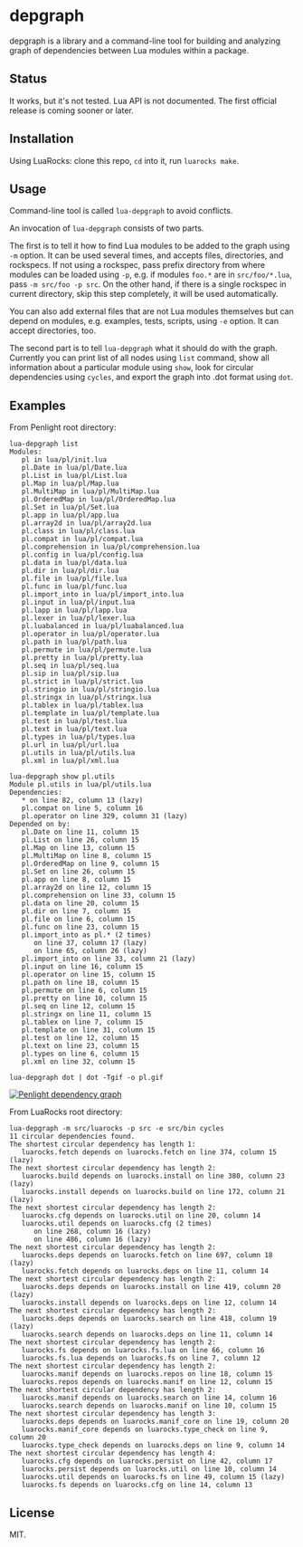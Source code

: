 # depgraph

depgraph is a library and a command-line tool for building and analyzing graph of dependencies between Lua modules within a package.

## Status

It works, but it's not tested. Lua API is not documented. The first official release is coming sooner or later.

## Installation

Using LuaRocks: clone this repo, `cd` into it, run `luarocks make`.

## Usage

Command-line tool is called `lua-depgraph` to avoid conflicts.

An invocation of `lua-depgraph` consists of two parts.

The first is to tell it how to find Lua modules to be added to the graph using `-m` option. It can be used several times, and accepts files, directories, and rockspecs. If not using a rockspec, pass prefix directory from where modules can be loaded using `-p`, e.g. if modules `foo.*` are in `src/foo/*.lua`, pass `-m src/foo -p src`. On the other hand, if there is a single rockspec in current directory, skip this step completely, it will be used automatically.

You can also add external files that are not Lua modules themselves but can depend on modules, e.g. examples, tests, scripts, using `-e` option. It can accept directories, too.

The second part is to tell `lua-depgraph` what it should do with the graph. Currently you can print list of all nodes using `list` command,
show all information about a particular module using `show`, look for circular dependencies using `cycles`, and export the graph into .dot format using `dot`.

## Examples

From Penlight root directory:

```
lua-depgraph list
Modules:
   pl in lua/pl/init.lua
   pl.Date in lua/pl/Date.lua
   pl.List in lua/pl/List.lua
   pl.Map in lua/pl/Map.lua
   pl.MultiMap in lua/pl/MultiMap.lua
   pl.OrderedMap in lua/pl/OrderedMap.lua
   pl.Set in lua/pl/Set.lua
   pl.app in lua/pl/app.lua
   pl.array2d in lua/pl/array2d.lua
   pl.class in lua/pl/class.lua
   pl.compat in lua/pl/compat.lua
   pl.comprehension in lua/pl/comprehension.lua
   pl.config in lua/pl/config.lua
   pl.data in lua/pl/data.lua
   pl.dir in lua/pl/dir.lua
   pl.file in lua/pl/file.lua
   pl.func in lua/pl/func.lua
   pl.import_into in lua/pl/import_into.lua
   pl.input in lua/pl/input.lua
   pl.lapp in lua/pl/lapp.lua
   pl.lexer in lua/pl/lexer.lua
   pl.luabalanced in lua/pl/luabalanced.lua
   pl.operator in lua/pl/operator.lua
   pl.path in lua/pl/path.lua
   pl.permute in lua/pl/permute.lua
   pl.pretty in lua/pl/pretty.lua
   pl.seq in lua/pl/seq.lua
   pl.sip in lua/pl/sip.lua
   pl.strict in lua/pl/strict.lua
   pl.stringio in lua/pl/stringio.lua
   pl.stringx in lua/pl/stringx.lua
   pl.tablex in lua/pl/tablex.lua
   pl.template in lua/pl/template.lua
   pl.test in lua/pl/test.lua
   pl.text in lua/pl/text.lua
   pl.types in lua/pl/types.lua
   pl.url in lua/pl/url.lua
   pl.utils in lua/pl/utils.lua
   pl.xml in lua/pl/xml.lua
```

```
lua-depgraph show pl.utils
Module pl.utils in lua/pl/utils.lua
Dependencies:
   * on line 82, column 13 (lazy)
   pl.compat on line 5, column 16
   pl.operator on line 329, column 31 (lazy)
Depended on by:
   pl.Date on line 11, column 15
   pl.List on line 26, column 15
   pl.Map on line 13, column 15
   pl.MultiMap on line 8, column 15
   pl.OrderedMap on line 9, column 15
   pl.Set on line 26, column 15
   pl.app on line 8, column 15
   pl.array2d on line 12, column 15
   pl.comprehension on line 33, column 15
   pl.data on line 20, column 15
   pl.dir on line 7, column 15
   pl.file on line 6, column 15
   pl.func on line 23, column 15
   pl.import_into as pl.* (2 times)
      on line 37, column 17 (lazy)
      on line 65, column 26 (lazy)
   pl.import_into on line 33, column 21 (lazy)
   pl.input on line 16, column 15
   pl.operator on line 15, column 15
   pl.path on line 18, column 15
   pl.permute on line 6, column 15
   pl.pretty on line 10, column 15
   pl.seq on line 12, column 15
   pl.stringx on line 11, column 15
   pl.tablex on line 7, column 15
   pl.template on line 31, column 15
   pl.test on line 12, column 15
   pl.text on line 23, column 15
   pl.types on line 6, column 15
   pl.xml on line 32, column 15
```

```
lua-depgraph dot | dot -Tgif -o pl.gif
```

[![Penlight dependency graph](http://i.imgur.com/JzLDc8P.gif)](http://i.imgur.com/JzLDc8P.gif)

From LuaRocks root directory:

```
lua-depgraph -m src/luarocks -p src -e src/bin cycles
11 circular dependencies found.
The shortest circular dependency has length 1:
   luarocks.fetch depends on luarocks.fetch on line 374, column 15 (lazy)
The next shortest circular dependency has length 2:
   luarocks.build depends on luarocks.install on line 380, column 23 (lazy)
   luarocks.install depends on luarocks.build on line 172, column 21 (lazy)
The next shortest circular dependency has length 2:
   luarocks.cfg depends on luarocks.util on line 20, column 14
   luarocks.util depends on luarocks.cfg (2 times)
      on line 268, column 16 (lazy)
      on line 486, column 16 (lazy)
The next shortest circular dependency has length 2:
   luarocks.deps depends on luarocks.fetch on line 697, column 18 (lazy)
   luarocks.fetch depends on luarocks.deps on line 11, column 14
The next shortest circular dependency has length 2:
   luarocks.deps depends on luarocks.install on line 419, column 20 (lazy)
   luarocks.install depends on luarocks.deps on line 12, column 14
The next shortest circular dependency has length 2:
   luarocks.deps depends on luarocks.search on line 418, column 19 (lazy)
   luarocks.search depends on luarocks.deps on line 11, column 14
The next shortest circular dependency has length 2:
   luarocks.fs depends on luarocks.fs.lua on line 66, column 16
   luarocks.fs.lua depends on luarocks.fs on line 7, column 12
The next shortest circular dependency has length 2:
   luarocks.manif depends on luarocks.repos on line 18, column 15
   luarocks.repos depends on luarocks.manif on line 12, column 15
The next shortest circular dependency has length 2:
   luarocks.manif depends on luarocks.search on line 14, column 16
   luarocks.search depends on luarocks.manif on line 10, column 15
The next shortest circular dependency has length 3:
   luarocks.deps depends on luarocks.manif_core on line 19, column 20
   luarocks.manif_core depends on luarocks.type_check on line 9, column 20
   luarocks.type_check depends on luarocks.deps on line 9, column 14
The next shortest circular dependency has length 4:
   luarocks.cfg depends on luarocks.persist on line 42, column 17
   luarocks.persist depends on luarocks.util on line 10, column 14
   luarocks.util depends on luarocks.fs on line 49, column 15 (lazy)
   luarocks.fs depends on luarocks.cfg on line 14, column 13
```

## License

MIT.
